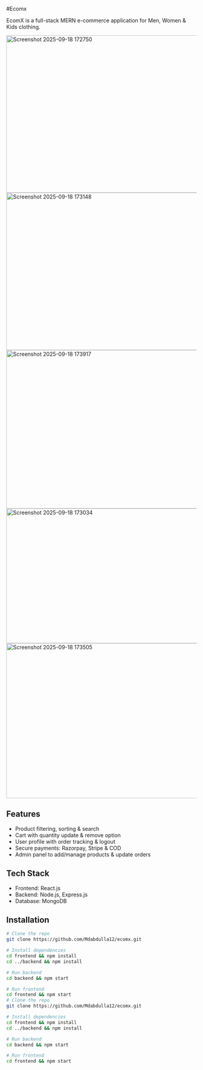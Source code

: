 #Ecomx

EcomX is a full-stack MERN e-commerce application for Men, Women & Kids clothing. 

<img width="944" height="416" alt="Screenshot 2025-09-18 172750" src="https://github.com/user-attachments/assets/0d05cdbb-e366-4d52-aafb-b0d316c67279" />
<img width="902" height="416" alt="Screenshot 2025-09-18 173148" src="https://github.com/user-attachments/assets/43f5d9f6-3560-48db-9987-9e500aa52d66" />
<img width="947" height="419" alt="Screenshot 2025-09-18 173917" src="https://github.com/user-attachments/assets/2142df3c-4313-4234-a36c-faf73478dcf2" />
<img width="894" height="356" alt="Screenshot 2025-09-18 173034" src="https://github.com/user-attachments/assets/d3cee617-cf88-470a-a6e9-3c90b1e63c88" />
<img width="918" height="410" alt="Screenshot 2025-09-18 173505" src="https://github.com/user-attachments/assets/71a5e67e-44c0-4abe-8234-ec0545018db8" />

## Features

- Product filtering, sorting & search
- Cart with quantity update & remove option
- User profile with order tracking & logout
- Secure payments: Razorpay, Stripe & COD
- Admin panel to add/manage products & update orders
  
## Tech Stack
- Frontend: React.js
- Backend: Node.js, Express.js
- Database: MongoDB

## Installation

```bash
# Clone the repo
git clone https://github.com/Mdabdulla12/ecomx.git

# Install dependencies
cd frontend && npm install
cd ../backend && npm install

# Run backend
cd backend && npm start

# Run frontend
cd frontend && npm start        
# Clone the repo
git clone https://github.com/Mdabdulla12/ecomx.git

# Install dependencies
cd frontend && npm install
cd ../backend && npm install

# Run backend
cd backend && npm start

# Run frontend
cd frontend && npm start

